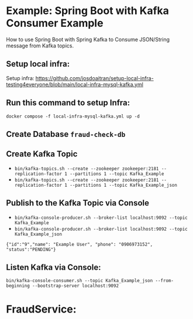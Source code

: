 # Example: Spring Boot with Kafka Consumer Example

How to use Spring Boot with Spring Kafka to Consume JSON/String message from Kafka topics.
## Setup local infra:
Setup infra: https://github.com/josdoaitran/setup-local-infra-testing4everyone/blob/main/local-infra-mysql-kafka.yml
## Run this command to setup Infra:
```
docker compose -f local-infra-mysql-kafka.yml up -d
```
## Create Database `fraud-check-db`

## Create Kafka Topic
- `bin/kafka-topics.sh --create --zookeeper zookeeper:2181 --replication-factor 1 --partitions 1 --topic Kafka_Example`
- `bin/kafka-topics.sh --create --zookeeper zookeeper:2181 --replication-factor 1 --partitions 1 --topic Kafka_Example_json`

## Publish to the Kafka Topic via Console
- `bin/kafka-console-producer.sh --broker-list localhost:9092 --topic Kafka_Example`
- `bin/kafka-console-producer.sh --broker-list localhost:9092 --topic Kafka_Example_json`
```aidl
{"id":"9","name": "Example User", "phone": "0906973152", "status":"PENDING"}
```

## Listen Kafka via Console:

```aidl
bin/kafka-console-consumer.sh --topic Kafka_Example_json --from-beginning --bootstrap-server localhost:9092
```

# FraudService:

